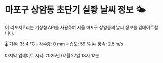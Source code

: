 
# 마포구 상암동 초단기 실황 날씨 정보 🌤️

이 리포지토리는 기상청 API를 사용하여 서울 마포구 상암동의 날씨 정보를 업데이트합니다. 

🌡️ 기온: 35.4 ℃
💧 강수량: 0 mm
💦 습도: 59 %
🌬️ 풍속: 2.5 m/s

마지막 업데이트 시각: 2025년 07월 27일 18시 12분    

